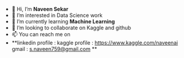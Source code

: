 - 👋 Hi, I’m **Naveen Sekar**
- 👀 I’m interested in Data Science work
- 🌱 I’m currently learning **Machine Learning**
- 💞️ I’m looking to collaborate on Kaggle and github
- 📫 You can reach me on 
- 
    **linkedin profile : 
    kaggle profile : https://www.kaggle.com/naveenai
    gmail : s.naveen759@gmail.com
    **

<!---
NaveenS04/NaveenS04 is a ✨ special ✨ repository because its `README.md` (this file) appears on your GitHub profile.
You can click the Preview link to take a look at your changes.
--->
